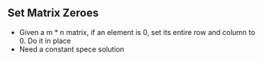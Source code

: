 Set Matrix Zeroes
----------
+ Given a m * n matrix, if an element is 0, set its entire row and column to 0. Do it in place
+ Need a constant spece solution
